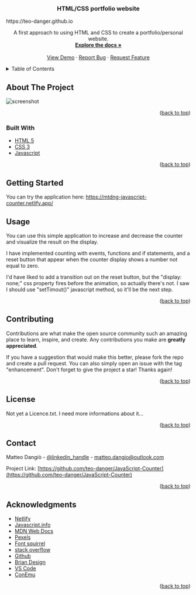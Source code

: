 

<div id="top"></div>

<!-- PROJECT LOGO -->
<br />

<h3 align="center">HTML/CSS portfolio website</h3>
							https://teo-danger.github.io

  <p align="center">
  A first approach to using HTML and CSS to create a portfolio/personal website.
    <br />
    <a href="https://github.com/teo-danger/JavaScript-Counter"><strong>Explore the docs »</strong></a>
    <br />
    <br />
    <a href="https://github.com/teo-danger/JavaScript-Counter">View Demo</a>
    ·
    <a href="https://github.com/teo-danger/JavaScript-Counter/issues">Report Bug</a>
    ·
    <a href="https://github.com/teo-danger/JavaScript-Counter/issues">Request Feature</a>
  </p>
</div>



<!-- TABLE OF CONTENTS -->
<details>
  <summary>Table of Contents</summary>
  <ol>
    <li>
      <a href="#about-the-project">About The Project</a>
      <ul>
        <li><a href="#built-with">Built With</a></li>
      </ul>
    </li>
    <li>
      <a href="#getting-started">Getting Started</a>
    </li>
    <li><a href="#usage">Usage</a></li>
    <li><a href="#roadmap">Roadmap</a></li>
    <li><a href="#contributing">Contributing</a></li>
    <li><a href="#license">License</a></li>
    <li><a href="#contact">Contact</a></li>
    <li><a href="#acknowledgments">Acknowledgments</a></li>
  </ol>
</details>



<!-- ABOUT THE PROJECT -->
## About The Project

![screenshot](https://user-images.githubusercontent.com/96834338/152699082-63515901-04ba-4834-9bc9-30b03e510a15.png)



<p align="right">(<a href="#top">back to top</a>)</p>


### Built With

* [HTML 5](https://developer.mozilla.org/en-US/docs/Web/HTML)
* [CSS 3](https://developer.mozilla.org/en-US/docs/Web/CSS)
* [Javascript](https://developer.mozilla.org/en-US/docs/Web/JavaScript?retiredLocale=it)



<p align="right">(<a href="#top">back to top</a>)</p>



<!-- GETTING STARTED -->
## Getting Started
You can try the application here: https://mtdng-javascript-counter.netlify.app/


<!-- USAGE EXAMPLES -->
## Usage
You can use this simple application to increase and decrease the counter and visualize the result on the display.

I have implemented counting with events, functions and if statements, and a reset button that appear when the counter display shows a number not equal to zero.

I'd have liked to add a transition out on the reset button, but the "display: none;" css property fires before the animation, so actually there's not. 
I saw I should use "setTimout()" javascript method, so it'll be the next step.

<p align="right">(<a href="#top">back to top</a>)</p>


<!-- CONTRIBUTING -->
## Contributing

Contributions are what make the open source community such an amazing place to learn, inspire, and create. Any contributions you make are **greatly appreciated**.

If you have a suggestion that would make this better, please fork the repo and create a pull request. You can also simply open an issue with the tag "enhancement".
Don't forget to give the project a star! Thanks again!

<p align="right">(<a href="#top">back to top</a>)</p>



<!-- LICENSE -->
## License

Not yet a Licence.txt. I need more informations about it...

<p align="right">(<a href="#top">back to top</a>)</p>



<!-- CONTACT -->
## Contact

Matteo Dangiò - [@linkedin_handle](https://www.linkedin.com/in/matteo-dangi%C3%B2/) - matteo.dangio@outlook.com

Project Link: [https://github.com/teo-danger/JavaScript-Counter](https://github.com/teo-danger/JavaScript-Counter)

<p align="right">(<a href="#top">back to top</a>)</p>



<!-- ACKNOWLEDGMENTS -->
## Acknowledgments

* [Netlify](https://www.netlify.com/)
* [Javascript.info](https://javascript.info/)
* [MDN Web Docs](https://developer.mozilla.org/en-US/docs/Web/JavaScript?retiredLocale=it)
* [Pexels](https://www.pexels.com/)
* [Font squirrel](https://www.fontsquirrel.com/)
* [stack overflow](https://stackoverflow.com/)
* [Github](https://github.com/)
* [Brian Design](https://www.youtube.com/channel/UCsKsymTY_4BYR-wytLjex7A)
* [VS Code]()
* [ConEmu]()

<p align="right">(<a href="#top">back to top</a>)</p>



<!-- MARKDOWN LINKS & IMAGES -->
<!-- https://www.markdownguide.org/basic-syntax/#reference-style-links -->
[contributors-shield]: https://img.shields.io/github/contributors/github_username/repo_name.svg?style=for-the-badge
[contributors-url]: https://github.com/github_username/repo_name/graphs/contributors
[forks-shield]: https://img.shields.io/github/forks/github_username/repo_name.svg?style=for-the-badge
[forks-url]: https://github.com/github_username/repo_name/network/members
[stars-shield]: https://img.shields.io/github/stars/github_username/repo_name.svg?style=for-the-badge
[stars-url]: https://github.com/github_username/repo_name/stargazers
[issues-shield]: https://img.shields.io/github/issues/github_username/repo_name.svg?style=for-the-badge
[issues-url]: https://github.com/github_username/repo_name/issues
[license-shield]: https://img.shields.io/github/license/github_username/repo_name.svg?style=for-the-badge
[license-url]: https://github.com/github_username/repo_name/blob/master/LICENSE.txt
[linkedin-shield]: https://img.shields.io/badge/-LinkedIn-black.svg?style=for-the-badge&logo=linkedin&colorB=555
[linkedin-url]: https://linkedin.com/in/linkedin_username
[product-screenshot]: assets/img/screenshot.png
